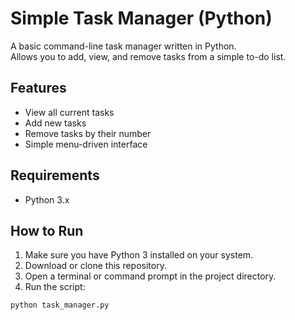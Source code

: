 # Simple Task Manager (Python)

A basic command-line task manager written in Python.  
Allows you to add, view, and remove tasks from a simple to-do list.

## Features

- View all current tasks
- Add new tasks
- Remove tasks by their number
- Simple menu-driven interface

## Requirements

- Python 3.x

## How to Run

1. Make sure you have Python 3 installed on your system.
2. Download or clone this repository.
3. Open a terminal or command prompt in the project directory.
4. Run the script:

```bash
python task_manager.py

